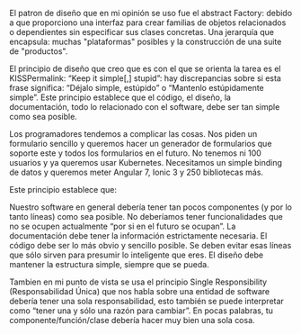 El patron de diseño que en mi opinión se uso fue el abstract Factory:
debido a que proporciono una interfaz para crear familias de objetos relacionados o dependientes sin especificar sus clases concretas.
Una jerarquía que encapsula: muchas "plataformas" posibles y la construcción de una suite de "productos".

El principio de diseño que creo que es con el que se orienta la tarea es el KISSPermalink:
“Keep it simple[,] stupid”: hay discrepancias sobre si esta frase significa: “Déjalo simple, estúpido” o “Mantenlo estúpidamente simple”. Este principio establece que el código, el diseño, la documentación, todo lo relacionado con el software, debe ser tan simple como sea posible.

Los programadores tendemos a complicar las cosas. Nos piden un formulario sencillo y queremos hacer un generador de formularios que soporte este y todos los formularios en el futuro. No tenemos ni 100 usuarios y ya queremos usar Kubernetes. Necesitamos un simple binding de datos y queremos meter Angular 7, Ionic 3 y 250 bibliotecas más.

Este principio establece que:

Nuestro software en general debería tener tan pocos componentes (y por lo tanto líneas) como sea posible.
No deberíamos tener funcionalidades que no se ocupen actualmente “por si en el futuro se ocupan”.
La documentación debe tener la información estrictamente necesaria.
El código debe ser lo más obvio y sencillo posible. Se deben evitar esas líneas que sólo sirven para presumir lo inteligente que eres.
El diseño debe mantener la estructura simple, siempre que se pueda.

Tambien en mi punto de vista se usa el principio Single Responsibility (Responsabilidad Única) que nos habla sobre una entidad de software debería tener una sola responsabilidad, esto también se puede interpretar como “tener una y sólo una razón para cambiar”. En pocas palabras, tu componente/función/clase debería hacer muy bien una sola cosa.

